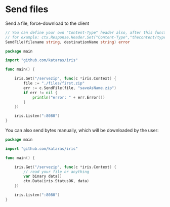 # Send files

Send a file, force-download to the client

```go
// You can define your own "Content-Type" header also, after this function call
// for example: ctx.Response.Header.Set("Content-Type","thecontent/type")
SendFile(filename string, destinationName string) error
```

```go
package main

import "github.com/kataras/iris"

func main() {

    iris.Get("/servezip", func(c *iris.Context) {
        file := "./files/first.zip"
        err := c.SendFile(file, "saveAsName.zip")
        if err != nil {
            println("error: " + err.Error())
        }
    })

    iris.Listen(":8080")
}


```



You can also send bytes manually, which will be downloaded by the user:

```go
package main

import "github.com/kataras/iris"

func main() {

    iris.Get("/servezip", func(c *iris.Context) {
        // read your file or anything
        var binary data[]
        ctx.Data(iris.StatusOK, data)
    })

    iris.Listen(":8080")
}

```



